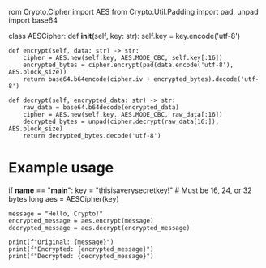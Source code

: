 rom Crypto.Cipher import AES
from Crypto.Util.Padding import pad, unpad
import base64

class AESCipher:
    def __init__(self, key: str):
        self.key = key.encode('utf-8')

    def encrypt(self, data: str) -> str:
        cipher = AES.new(self.key, AES.MODE_CBC, self.key[:16])
        encrypted_bytes = cipher.encrypt(pad(data.encode('utf-8'), AES.block_size))
        return base64.b64encode(cipher.iv + encrypted_bytes).decode('utf-8')

    def decrypt(self, encrypted_data: str) -> str:
        raw_data = base64.b64decode(encrypted_data)
        cipher = AES.new(self.key, AES.MODE_CBC, raw_data[:16])
        decrypted_bytes = unpad(cipher.decrypt(raw_data[16:]), AES.block_size)
        return decrypted_bytes.decode('utf-8')

# Example usage
if __name__ == "__main__":
    key = "thisisaverysecretkey!"  # Must be 16, 24, or 32 bytes long
    aes = AESCipher(key)
    
    message = "Hello, Crypto!"
    encrypted_message = aes.encrypt(message)
    decrypted_message = aes.decrypt(encrypted_message)
    
    print(f"Original: {message}")
    print(f"Encrypted: {encrypted_message}")
    print(f"Decrypted: {decrypted_message}")
